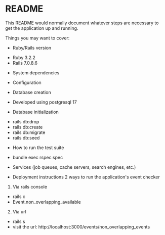 # README

This README would normally document whatever steps are necessary to get the
application up and running.

Things you may want to cover:

* Ruby/Rails version
- Ruby 3.2.2
- Rails 7.0.8.6

* System dependencies

* Configuration

* Database creation
- Developed using postgresql 17

* Database initialization
- rails db:drop
- rails db:create
- rails db:migrate
- rails db:seed

* How to run the test suite
- bundle exec rspec spec

* Services (job queues, cache servers, search engines, etc.)

* Deployment instructions
2 ways to run the application's event checker
1. Via rails console
  - rails c
  - Event.non_overlapping_available

2. Via url
  - rails s
  - visit the url: http://localhost:3000/events/non_overlapping_events
